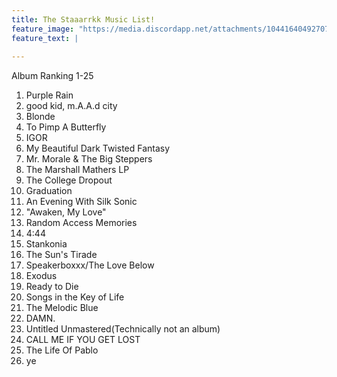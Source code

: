 ```yaml
---
title: The Staaarrkk Music List!
feature_image: "https://media.discordapp.net/attachments/1044164049270738955/1315331492737585162/staarrk.png?ex=67570569&is=6755b3e9&hm=5ff56a54ab2e27f4e9bef9172831189122fbeee36950686f57ec21b09e964c48&=&format=webp&quality=lossless&width=810&height=249"
feature_text: |
  
---
```


Album Ranking 1-25
1. Purple Rain
2. good kid, m.A.A.d city
3. Blonde
4. To Pimp A Butterfly
5. IGOR
6. My Beautiful Dark Twisted Fantasy
7. Mr. Morale & The Big Steppers
8. The Marshall Mathers LP
9. The College Dropout
10. Graduation
11. An Evening With Silk Sonic
12. "Awaken, My Love"
13. Random Access Memories
14. 4:44
15. Stankonia
16. The Sun's Tirade
17. Speakerboxxx/The Love Below
18. Exodus
19. Ready to Die
20. Songs in the Key of Life
21. The Melodic Blue
22. DAMN.
22. Untitled Unmastered(Technically not an album)
23. CALL ME IF YOU GET LOST
24. The Life Of Pablo
25. ye